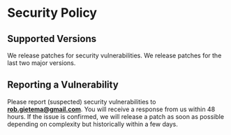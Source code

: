# Security Policy

## Supported Versions

We release patches for security vulnerabilities. We release patches for the last
two major versions.

## Reporting a Vulnerability

Please report (suspected) security vulnerabilities to
**[rob.gietema@gmail.com](mailto:rob.gietema@gmail.com)**. You will receive a
response from us within 48 hours. If the issue is confirmed, we will release a
patch as soon as possible depending on complexity but historically within a few
days.
